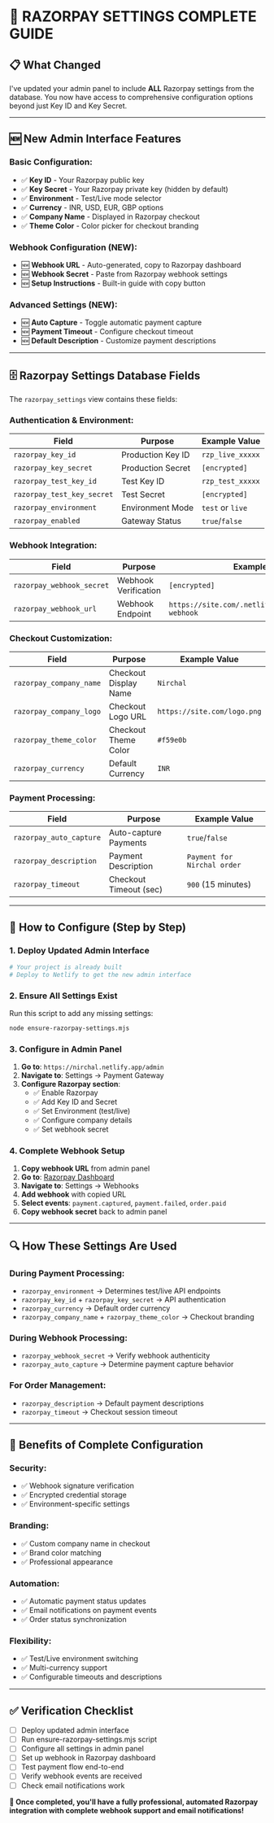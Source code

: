 # 🔧 **RAZORPAY SETTINGS COMPLETE GUIDE**

## 📋 **What Changed**

I've updated your admin panel to include **ALL** Razorpay settings from the database. You now have access to comprehensive configuration options beyond just Key ID and Key Secret.

---

## 🆕 **New Admin Interface Features**

### **Basic Configuration**:
- ✅ **Key ID** - Your Razorpay public key
- ✅ **Key Secret** - Your Razorpay private key (hidden by default)
- ✅ **Environment** - Test/Live mode selector
- ✅ **Currency** - INR, USD, EUR, GBP options
- ✅ **Company Name** - Displayed in Razorpay checkout
- ✅ **Theme Color** - Color picker for checkout branding

### **Webhook Configuration** (NEW):
- 🆕 **Webhook URL** - Auto-generated, copy to Razorpay dashboard
- 🆕 **Webhook Secret** - Paste from Razorpay webhook settings
- 🆕 **Setup Instructions** - Built-in guide with copy button

### **Advanced Settings** (NEW):
- 🆕 **Auto Capture** - Toggle automatic payment capture
- 🆕 **Payment Timeout** - Configure checkout timeout
- 🆕 **Default Description** - Customize payment descriptions

---

## 🗄️ **Razorpay Settings Database Fields**

The `razorpay_settings` view contains these fields:

### **Authentication & Environment**:
| Field | Purpose | Example Value |
|-------|---------|---------------|
| `razorpay_key_id` | Production Key ID | `rzp_live_xxxxx` |
| `razorpay_key_secret` | Production Secret | `[encrypted]` |
| `razorpay_test_key_id` | Test Key ID | `rzp_test_xxxxx` |
| `razorpay_test_key_secret` | Test Secret | `[encrypted]` |
| `razorpay_environment` | Environment Mode | `test` or `live` |
| `razorpay_enabled` | Gateway Status | `true`/`false` |

### **Webhook Integration**:
| Field | Purpose | Example Value |
|-------|---------|---------------|
| `razorpay_webhook_secret` | Webhook Verification | `[encrypted]` |
| `razorpay_webhook_url` | Webhook Endpoint | `https://site.com/.netlify/functions/razorpay-webhook` |

### **Checkout Customization**:
| Field | Purpose | Example Value |
|-------|---------|---------------|
| `razorpay_company_name` | Checkout Display Name | `Nirchal` |
| `razorpay_company_logo` | Checkout Logo URL | `https://site.com/logo.png` |
| `razorpay_theme_color` | Checkout Theme Color | `#f59e0b` |
| `razorpay_currency` | Default Currency | `INR` |

### **Payment Processing**:
| Field | Purpose | Example Value |
|-------|---------|---------------|
| `razorpay_auto_capture` | Auto-capture Payments | `true`/`false` |
| `razorpay_description` | Payment Description | `Payment for Nirchal order` |
| `razorpay_timeout` | Checkout Timeout (sec) | `900` (15 minutes) |

---

## 🚀 **How to Configure (Step by Step)**

### **1. Deploy Updated Admin Interface**
```bash
# Your project is already built
# Deploy to Netlify to get the new admin interface
```

### **2. Ensure All Settings Exist**
Run this script to add any missing settings:
```bash
node ensure-razorpay-settings.mjs
```

### **3. Configure in Admin Panel**
1. **Go to**: `https://nirchal.netlify.app/admin`
2. **Navigate to**: Settings → Payment Gateway
3. **Configure Razorpay section**:
   - ✅ Enable Razorpay
   - ✅ Add Key ID and Secret
   - ✅ Set Environment (test/live)
   - ✅ Configure company details
   - ✅ Set webhook secret

### **4. Complete Webhook Setup**
1. **Copy webhook URL** from admin panel
2. **Go to**: [Razorpay Dashboard](https://dashboard.razorpay.com)
3. **Navigate to**: Settings → Webhooks
4. **Add webhook** with copied URL
5. **Select events**: `payment.captured`, `payment.failed`, `order.paid`
6. **Copy webhook secret** back to admin panel

---

## 🔍 **How These Settings Are Used**

### **During Payment Processing**:
- `razorpay_environment` → Determines test/live API endpoints
- `razorpay_key_id` + `razorpay_key_secret` → API authentication
- `razorpay_currency` → Default order currency
- `razorpay_company_name` + `razorpay_theme_color` → Checkout branding

### **During Webhook Processing**:
- `razorpay_webhook_secret` → Verify webhook authenticity
- `razorpay_auto_capture` → Determine payment capture behavior

### **For Order Management**:
- `razorpay_description` → Default payment descriptions
- `razorpay_timeout` → Checkout session timeout

---

## 🎯 **Benefits of Complete Configuration**

### **Security**:
- ✅ Webhook signature verification
- ✅ Encrypted credential storage
- ✅ Environment-specific settings

### **Branding**:
- ✅ Custom company name in checkout
- ✅ Brand color matching
- ✅ Professional appearance

### **Automation**:
- ✅ Automatic payment status updates
- ✅ Email notifications on payment events
- ✅ Order status synchronization

### **Flexibility**:
- ✅ Test/Live environment switching
- ✅ Multi-currency support
- ✅ Configurable timeouts and descriptions

---

## ✅ **Verification Checklist**

- [ ] Deploy updated admin interface
- [ ] Run ensure-razorpay-settings.mjs script
- [ ] Configure all settings in admin panel
- [ ] Set up webhook in Razorpay dashboard
- [ ] Test payment flow end-to-end
- [ ] Verify webhook events are received
- [ ] Check email notifications work

**🎉 Once completed, you'll have a fully professional, automated Razorpay integration with complete webhook support and email notifications!**
